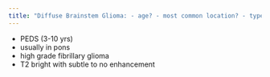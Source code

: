 ```yaml
---
title: "Diffuse Brainstem Glioma: - age? - most common location? - type of tumor - imaging characteristics"
---
```

- PEDS (3-10 yrs)
- usually in pons
- high grade fibrillary glioma
- T2 bright with subtle to no enhancement

